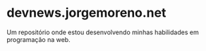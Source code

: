 # devnews.jorgemoreno.net
Um repositório onde estou desenvolvendo minhas habilidades em programação na web.
